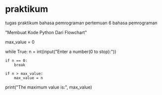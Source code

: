 # praktikum
tugas praktikum bahasa pemrograman pertemuan 6 bahasa pemrograman 

"Membuat Kode Python Dari Flowchart"

max_value = 0

while True:
    n = int(input("Enter a number(0 to stop):"))

    if n == 0:
        break 

    if n > max_value:
        max_value = n 

print("The maximum value is:", max_value)
